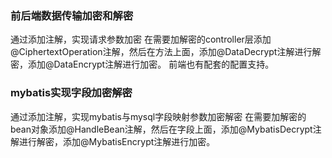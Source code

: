 ### 前后端数据传输加密和解密
通过添加注解，实现请求参数加密
在需要加解密的controller层添加@CiphertextOperation注解，然后在方法上面，添加@DataDecrypt注解进行解密，添加@DataEncrypt注解进行加密。
前端也有配套的配置支持。
### mybatis实现字段加密解密
通过添加注解，实现mybatis与mysql字段映射参数加密解密
在需要加解密的bean对象添加@HandleBean注解，然后在字段上面，添加@MybatisDecrypt注解进行解密，添加@MybatisEncrypt注解进行加密。
